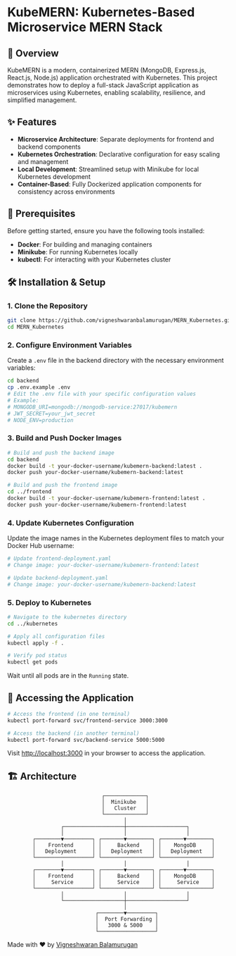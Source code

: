 # KubeMERN: Kubernetes-Based Microservice MERN Stack

## 🚀 Overview

KubeMERN is a modern, containerized MERN (MongoDB, Express.js, React.js, Node.js) application orchestrated with Kubernetes. This project demonstrates how to deploy a full-stack JavaScript application as microservices using Kubernetes, enabling scalability, resilience, and simplified management.

## ✨ Features

- **Microservice Architecture**: Separate deployments for frontend and backend components
- **Kubernetes Orchestration**: Declarative configuration for easy scaling and management
- **Local Development**: Streamlined setup with Minikube for local Kubernetes development
- **Container-Based**: Fully Dockerized application components for consistency across environments

## 🔧 Prerequisites

Before getting started, ensure you have the following tools installed:

- **Docker**: For building and managing containers
- **Minikube**: For running Kubernetes locally 
- **kubectl**: For interacting with your Kubernetes cluster

## 🛠️ Installation & Setup

### 1. Clone the Repository

```bash
git clone https://github.com/vigneshwaranbalamurugan/MERN_Kubernetes.git
cd MERN_Kubernetes
```

### 2. Configure Environment Variables

Create a `.env` file in the backend directory with the necessary environment variables:

```bash
cd backend
cp .env.example .env
# Edit the .env file with your specific configuration values
# Example:
# MONGODB_URI=mongodb://mongodb-service:27017/kubemern
# JWT_SECRET=your_jwt_secret
# NODE_ENV=production
```


### 3. Build and Push Docker Images

```bash
# Build and push the backend image
cd backend
docker build -t your-docker-username/kubemern-backend:latest .
docker push your-docker-username/kubemern-backend:latest

# Build and push the frontend image
cd ../frontend
docker build -t your-docker-username/kubemern-frontend:latest .
docker push your-docker-username/kubemern-frontend:latest
```

### 4. Update Kubernetes Configuration

Update the image names in the Kubernetes deployment files to match your Docker Hub username:

```bash
# Update frontend-deployment.yaml
# Change image: your-docker-username/kubemern-frontend:latest

# Update backend-deployment.yaml
# Change image: your-docker-username/kubemern-backend:latest
```

### 5. Deploy to Kubernetes

```bash
# Navigate to the kubernetes directory
cd ../kubernetes

# Apply all configuration files
kubectl apply -f .

# Verify pod status
kubectl get pods
```

Wait until all pods are in the `Running` state.

## 🚀 Accessing the Application

```bash
# Access the frontend (in one terminal)
kubectl port-forward svc/frontend-service 3000:3000

# Access the backend (in another terminal)
kubectl port-forward svc/backend-service 5000:5000
```

Visit [http://localhost:3000](http://localhost:3000) in your browser to access the application.

## 🏗️ Architecture

```
                              ┌─────────────┐
                              │  Minikube   │
                              │   Cluster   │
                              └─────────────┘
                                     │
                 ┌───────────────────┼───────────────────┐
                 │                   │                   │
        ┌────────▼─────────┐ ┌───────▼────────┐ ┌───────▼────────┐
        │    Frontend      │ │     Backend    │ │    MongoDB     │
        │   Deployment     │ │   Deployment   │ │   Deployment   │
        └──────────────────┘ └────────────────┘ └────────────────┘
                 │                   │                   │
        ┌────────▼─────────┐ ┌───────▼────────┐ ┌───────▼────────┐
        │    Frontend      │ │     Backend    │ │    MongoDB     │
        │     Service      │ │     Service    │ │     Service    │
        └──────────────────┘ └────────────────┘ └────────────────┘
                 │                   │                   │
                 └───────────────────┼───────────────────┘
                                     │
                            ┌────────▼─────────┐
                            │  Port Forwarding │
                            │   3000 & 5000    │
                            └──────────────────┘
```
Made with ❤️ by [Vigneshwaran Balamurugan](https://linkedin.com/in/vigneshwaran30)


